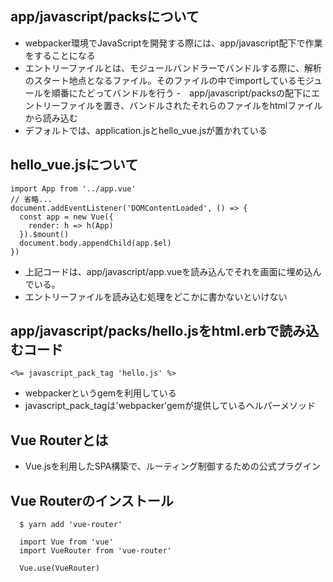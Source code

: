 ## app/javascript/packsについて
- webpacker環境でJavaScriptを開発する際には、app/javascript配下で作業をすることになる
- エントリーファイルとは、モジュールバンドラーでバンドルする際に、解析のスタート地点となるファイル。そのファイルの中でimportしているモジュールを順番にたどってバンドルを行う
-　app/javascript/packsの配下にエントリーファイルを置き、バンドルされたそれらのファイルをhtmlファイルから読み込む
- デフォルトでは、application.jsとhello_vue.jsが置かれている

## hello_vue.jsについて

```
import App from '../app.vue'
// 省略...
document.addEventListener('DOMContentLoaded', () => {
  const app = new Vue({
    render: h => h(App)
  }).$mount()
  document.body.appendChild(app.$el)
})
```
- 上記コードは、app/javascript/app.vueを読み込んでそれを画面に埋め込んでいる。
- エントリーファイルを読み込む処理をどこかに書かないといけない

## app/javascript/packs/hello.jsをhtml.erbで読み込むコード
```
<%= javascript_pack_tag 'hello.js' %>
```
- webpackerというgemを利用している
- javascript_pack_tagは'webpacker'gemが提供しているヘルパーメソッド

## Vue Routerとは
- Vue.jsを利用したSPA構築で、ルーティング制御するための公式プラグイン
## Vue Routerのインストール
```
  $ yarn add 'vue-router'
```
```
  import Vue from 'vue'
  import VueRouter from 'vue-router'

  Vue.use(VueRouter)
```
